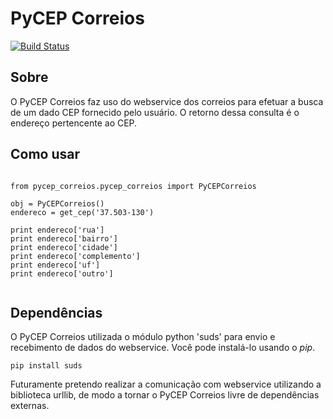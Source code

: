 # PyCEP Correios
[![Build Status](https://travis-ci.org/mstuttgart/correios-busca-cep.svg?branch=develop)](https://travis-ci.org/mstuttgart/correios-busca-cep)

## Sobre
O PyCEP Correios faz uso do webservice dos correios para efetuar a busca de um dado CEP fornecido pelo usuário. O retorno dessa consulta é o endereço pertencente ao CEP.

## Como usar

<pre lang="python"><code>
from pycep_correios.pycep_correios import PyCEPCorreios

obj = PyCEPCorreios()
endereco = get_cep('37.503-130')

print endereco['rua']
print endereco['bairro']
print endereco['cidade']
print endereco['complemento']
print endereco['uf']
print endereco['outro']

</code></pre>

## Dependências
O PyCEP Correios utilizada o módulo python 'suds' para envio e recebimento de 
dados do webservice. Você pode instalá-lo usando o *pip*.

`pip install suds`

Futuramente pretendo realizar a comunicação com webservice utilizando a biblioteca urllib,
de modo a tornar o PyCEP Correios livre de dependências externas.
